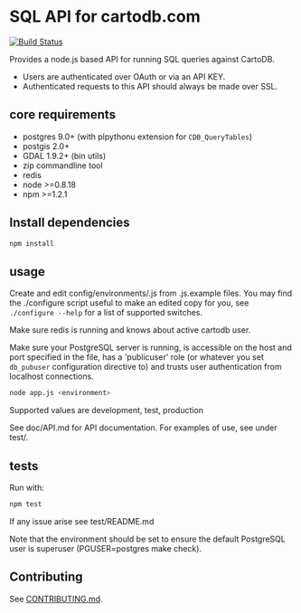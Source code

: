 SQL API for cartodb.com
========================

[![Build Status](https://travis-ci.org/CartoDB/CartoDB-SQL-API.png?branch=master)](https://travis-ci.org/CartoDB/CartoDB-SQL-API)

Provides a node.js based API for running SQL queries against CartoDB.

* Users are authenticated over OAuth or via an API KEY.
* Authenticated requests to this API should always be made over SSL.


core requirements
-----------------
* postgres 9.0+ (with plpythonu extension for ``CDB_QueryTables``)
* postgis 2.0+
* GDAL 1.9.2+ (bin utils)
* zip commandline tool
* redis
* node >=0.8.18
* npm >=1.2.1


Install dependencies
--------------------

```sh
npm install
```


usage
-----

Create and edit config/environments/<environment>.js from .js.example files.
You may find the ./configure script useful to make an edited copy for you,
see ```./configure --help``` for a list of supported switches.

Make sure redis is running and knows about active cartodb user.

Make sure your PostgreSQL server is running, is accessible on
the host and port specified in the <environment> file, has
a 'publicuser' role (or whatever you set ``db_pubuser`` configuration
directive to) and trusts user authentication from localhost
connections.

```sh
node app.js <environment>
```

Supported <environment> values are development, test, production

See doc/API.md for API documentation.
For examples of use, see under test/.


tests
-----

Run with:

```sh
npm test
```

If any issue arise see test/README.md

Note that the environment should be set to ensure the default
PostgreSQL user is superuser (PGUSER=postgres make check).

Contributing
---

See [CONTRIBUTING.md](CONTRIBUTING.md).
